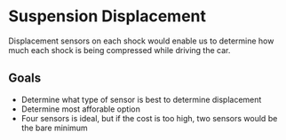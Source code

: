 # Suspension Displacement

Displacement sensors on each shock would enable us to determine how much each shock is being compressed while driving the car.

## Goals

* Determine what type of sensor is best to determine displacement
* Determine most afforable option
* Four sensors is ideal, but if the cost is too high, two sensors would be the bare minimum
